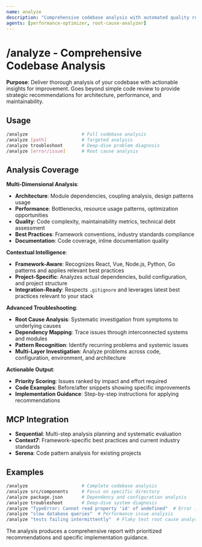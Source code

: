 ```yaml
---
name: analyze
description: "Comprehensive codebase analysis with automated quality reports and improvement suggestions"
agents: [performance-optimizer, root-cause-analyzer]
---
```


# /analyze - Comprehensive Codebase Analysis

**Purpose**: Deliver thorough analysis of your codebase with actionable insights for improvement. Goes beyond simple code review to provide strategic recommendations for architecture, performance, and maintainability.

## Usage

```bash
/analyze                    # Full codebase analysis
/analyze [path]             # Targeted analysis
/analyze troubleshoot       # Deep-dive problem diagnosis
/analyze [error/issue]      # Root cause analysis
```

## Analysis Coverage

**Multi-Dimensional Analysis**:
- **Architecture**: Module dependencies, coupling analysis, design patterns usage
- **Performance**: Bottlenecks, resource usage patterns, optimization opportunities  
- **Quality**: Code complexity, maintainability metrics, technical debt assessment
- **Best Practices**: Framework conventions, industry standards compliance
- **Documentation**: Code coverage, inline documentation quality

**Contextual Intelligence**:
- **Framework-Aware**: Recognizes React, Vue, Node.js, Python, Go patterns and applies relevant best practices
- **Project-Specific**: Analyzes actual dependencies, build configuration, and project structure
- **Integration-Ready**: Respects `.gitignore` and leverages latest best practices relevant to your stack

**Advanced Troubleshooting**:
- **Root Cause Analysis**: Systematic investigation from symptoms to underlying causes
- **Dependency Mapping**: Trace issues through interconnected systems and modules
- **Pattern Recognition**: Identify recurring problems and systemic issues
- **Multi-Layer Investigation**: Analyze problems across code, configuration, environment, and architecture

**Actionable Output**:
- **Priority Scoring**: Issues ranked by impact and effort required
- **Code Examples**: Before/after snippets showing specific improvements
- **Implementation Guidance**: Step-by-step instructions for applying recommendations

## MCP Integration

- **Sequential**: Multi-step analysis planning and systematic evaluation
- **Context7**: Framework-specific best practices and current industry standards
- **Serena**: Code pattern analysis for existing projects

## Examples

```bash
/analyze                    # Complete codebase analysis
/analyze src/components     # Focus on specific directory
/analyze package.json       # Dependency and configuration analysis
/analyze troubleshoot       # Deep-dive system diagnosis
/analyze "TypeError: Cannot read property 'id' of undefined"  # Error investigation
/analyze "slow database queries"  # Performance issue analysis
/analyze "tests failing intermittently"  # Flaky test root cause analysis
```

The analysis produces a comprehensive report with prioritized recommendations and specific implementation guidance.
